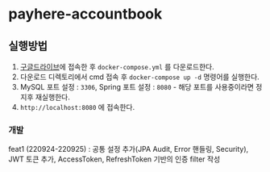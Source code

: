 # payhere-accountbook
## 실행방법
1. [구글드라이브](https://drive.google.com/drive/folders/11nl_p-KfaZ_MoOgBteQo-aWzSKplNccm?usp=sharing)에 접속한 후 `docker-compose.yml` 를 다운로드한다.
2. 다운로드 디렉토리에서 cmd 접속 후 `docker-compose up -d` 명령어를 실행한다.
3. MySQL 포트 설정 : `3306`, Spring 포트 설정 : `8080` - 해당 포트를 사용중이라면 정지후 재실행한다.
4. `http://localhost:8080` 에 접속한다.

### 개발
feat1 (220924-220925) : 공통 설정 추가(JPA Audit, Error 핸들링, Security), JWT 토큰 추가, AccessToken, RefreshToken 기반의 인증 filter 작성
